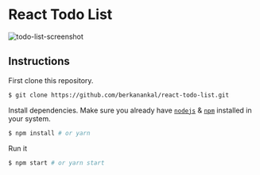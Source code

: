 # React Todo List

![todo-list-screenshot](https://user-images.githubusercontent.com/67144252/143577434-2aabcbd4-07ce-4b70-9890-da291be5d4ce.png)

## Instructions

First clone this repository.
```bash
$ git clone https://github.com/berkanankal/react-todo-list.git
```

Install dependencies. Make sure you already have [`nodejs`](https://nodejs.org/en/) & [`npm`](https://www.npmjs.com/) installed in your system.
```bash
$ npm install # or yarn
```

Run it
```bash
$ npm start # or yarn start
```
